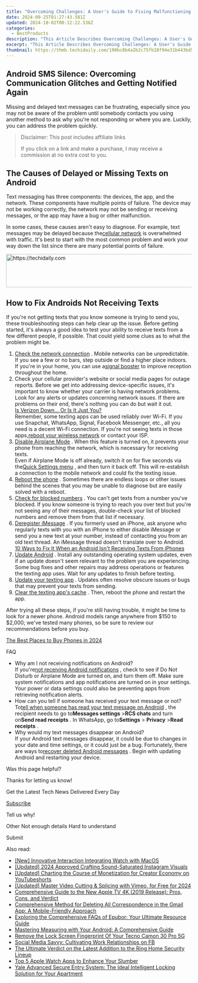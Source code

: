 ```yaml
---
title: "Overcoming Challenges: A User's Guide to Fixing Malfunctioning Samsung TV Apps"
date: 2024-09-25T01:27:43.581Z
updated: 2024-10-02T00:12:22.536Z
categories:
  - BestProducts
description: "This Article Describes Overcoming Challenges: A User's Guide to Fixing Malfunctioning Samsung TV Apps"
excerpt: "This Article Describes Overcoming Challenges: A User's Guide to Fixing Malfunctioning Samsung TV Apps"
thumbnail: https://thmb.techidaily.com/190bc8b4a2b2c75fb28f94e31b443bd5a1a2add3f40bf2451de84693ef89aead.jpeg
---
```


## Android SMS Silence: Overcoming Communication Glitches and Getting Notified Again
 Missing and delayed text messages can be frustrating, especially since you may not be aware of the problem until somebody contacts you using another method to ask why you're not responding or where you are. Luckily, you can address the problem quickly.

>  Disclaimer: This post includes affiliate links
>
>  If you click on a link and make a purchase, I may receive a commission at no extra cost to you.
>

## The Causes of Delayed or Missing Texts on Android

 Text messaging has three components: the devices, the app, and the network. These components have multiple points of failure. The device may not be working correctly, the network may not be sending or receiving messages, or the app may have a bug or other malfunction.

 In some cases, these causes aren't easy to diagnose. For example, text messages may be delayed because the[cellular network](https://www.lifewire.com/how-does-a-mobile-network-work-2373338) is overwhelmed with traffic. It's best to start with the most common problem and work your way down the list since there are many potential points of failure.

<!-- affiliate ads begin -->
<a href="https://coinrule.sjv.io/c/5597632/1958378/18409" target="_top" id="1958378">
  <img src="//a.impactradius-go.com/display-ad/18409-1958378" border="0" alt="https://techidaily.com" width="728" height="90"/>
</a>
<img height="0" width="0" src="https://coinrule.sjv.io/i/5597632/1958378/18409" style="position:absolute;visibility:hidden;" border="0" />
<!-- affiliate ads end -->

## How to Fix Androids Not Receiving Texts

 If you're not getting texts that you know someone is trying to send you, these troubleshooting steps can help clear up the issue. Before getting started, it's always a good idea to test your ability to receive texts from a few different people, if possible. That could yield some clues as to what the problem might be.

1. [Check the network connection](https://www.lifewire.com/check-network-connection-status-of-wireless-devices-818268) . Mobile networks can be unpredictable. If you see a few or no bars, step outside or find a higher place indoors. If you're in your home, you can use a[signal booster](https://www.lifewire.com/cell-phone-signal-boosters-4148146) to improve reception throughout the home.
2. Check your cellular provider's website or social media pages for outage reports. Before we get into addressing device-specific issues, it's important to know whether your carrier is having network problems.  
 Look for any alerts or updates concerning network issues. If there are problems on their end, there's nothing you can do but wait it out.  
[Is Verizon Down... Or Is It Just You?](https://www.lifewire.com/is-verizon-down-or-is-it-just-you-5069423)  
 Remember, some texting apps can be used reliably over Wi-Fi. If you use Snapchat, WhatsApp, Signal, Facebook Messenger, etc., all you need is a decent Wi-Fi connection. If you're not seeing texts in those apps,[reboot your wireless network](https://www.lifewire.com/how-to-properly-restart-a-router-modem-2624570) or contact your ISP.
3. [Disable Airplane Mode](https://www.lifewire.com/turn-airplane-mode-on-or-off-on-android-5212172) . When this feature is turned on, it prevents your phone from reaching the network, which is necessary for receiving texts.  
 Even if Airplane Mode is off already, switch it on for five seconds via the[Quick Settings menu](https://www.lifewire.com/quick-settings-menu-android-4121299) , and then turn it back off. This will re-establish a connection to the mobile network and could fix the texting issue.
4. [Reboot the phone](https://www.lifewire.com/reboot-android-smartphone-or-tablet-4127180) . Sometimes there are endless loops or other issues behind the scenes that you may be unable to diagnose but are easily solved with a reboot.
5. [Check for blocked numbers](https://www.lifewire.com/how-to-unblock-a-number-android-phone-4161082) . You can't get texts from a number you've blocked. If you know someone is trying to reach you over text but you're not seeing any of their messages, double-check your list of blocked numbers and remove them from that list if necessary.
6. [Deregister iMessage](https://www.lifewire.com/fix-the-imessage-android-bug-with-this-free-tool-1999583) . If you formerly used an iPhone, ask anyone who regularly texts with you with an iPhone to either disable iMessage or send you a new text at your number, instead of contacting you from an old text thread. An iMessage thread doesn't translate over to Android.  
[10 Ways to Fix It When an Android Isn't Receiving Texts From iPhones](https://www.lifewire.com/fix-android-not-receiving-texts-from-iphone-7105489)
7. [Update Android](https://www.lifewire.com/update-your-android-os-121662) . Install any outstanding operating system updates, even if an update doesn't seem relevant to the problem you are experiencing. Some bug fixes and other repairs may address operations or features the texting app uses. Wait for any updates to finish before texting.
8. [Update your texting app](https://www.lifewire.com/update-apps-on-android-7106106) . Updates often resolve obscure issues or bugs that may prevent your texts from sending.
9. [Clear the texting app's cache](https://www.lifewire.com/clear-cache-android-4157780) . Then, reboot the phone and restart the app.

 After trying all these steps, if you're still having trouble, it might be time to look for a newer phone. Android models range anywhere from $150 to $2,000; we've tested many phones, so be sure to review our recommendations before you buy.  

[The Best Places to Buy Phones in 2024](https://www.lifewire.com/best-places-to-buy-cell-phones-580000)

 FAQ

* Why am I not receiving notifications on Android?  
 If you're[not receiving Android notifications](https://www.lifewire.com/how-to-fix-it-when-notifications-are-not-showing-up-on-android-5191032) , check to see if Do Not Disturb or Airplane Mode are turned on, and turn them off. Make sure system notifications and app notifications are turned on in your settings. Your power or data settings could also be preventing apps from retrieving notification alerts.
* How can you tell if someone has received your text message or not?  
 To[tell when someone has read your text message on Android](https://www.lifewire.com/read-my-text-message-4148206) , the recipient needs to go to**Messages settings** \>**RCS chats** and turn on**Send read receipts** . In WhatsApp, go to**Settings** \> **Privacy** \>**Read receipts** .
* Why would my text messages disappear on Android?  
 If your Android text messages disappear, it could be due to changes in your date and time settings, or it could just be a bug. Fortunately, there are ways to[recover deleted Android messages](https://www.lifewire.com/recover-deleted-texts-on-android-4174108) . Begin with updating Android and restarting your device.

Was this page helpful?

Thanks for letting us know!

 Get the Latest Tech News Delivered Every Day

[Subscribe](https://www.lifewire.com/#)

Tell us why!

 Other  Not enough details  Hard to understand

 Submit

<ins class="adsbygoogle"
     style="display:block"
     data-ad-format="autorelaxed"
     data-ad-client="ca-pub-7571918770474297"
     data-ad-slot="1223367746"></ins>

<ins class="adsbygoogle"
     style="display:block"
     data-ad-client="ca-pub-7571918770474297"
     data-ad-slot="8358498916"
     data-ad-format="auto"
     data-full-width-responsive="true"></ins>

<span class="atpl-alsoreadstyle">Also read:</span>
<div><ul>
<li><a href="https://some-knowledge.techidaily.com/new-innovative-interaction-integrating-watch-with-macos/"><u>[New] Innovative Interaction Integrating Watch with MacOS</u></a></li>
<li><a href="https://instagram-videos.techidaily.com/updated-2024-approved-crafting-sound-saturated-instagram-visuals/"><u>[Updated] 2024 Approved Crafting Sound-Saturated Instagram Visuals</u></a></li>
<li><a href="https://youtube-clips.techidaily.com/updated-charting-the-course-of-monetization-for-creator-economy-on-youtubeshorts/"><u>[Updated] Charting the Course of Monetization for Creator Economy on YouTubeshorts</u></a></li>
<li><a href="https://vimeo-videos.techidaily.com/updated-master-video-cutting-and-splicing-with-vimeo-for-free-for-2024/"><u>[Updated] Master Video Cutting & Splicing with Vimeo, for Free for 2024</u></a></li>
<li><a href="https://technical-tips.techidaily.com/comprehensive-guide-to-the-new-apple-tv-4k-2019-release-pros-cons-and-verdict/"><u>Comprehensive Guide to the New Apple TV 4K (2019 Release): Pros, Cons, and Verdict</u></a></li>
<li><a href="https://technical-tips.techidaily.com/comprehensive-method-for-deleting-all-correspondence-in-the-gmail-app-a-mobile-friendly-approach/"><u>Comprehensive Method for Deleting All Correspondence in the Gmail App: A Mobile-Friendly Approach</u></a></li>
<li><a href="https://tech-hub.techidaily.com/exploring-the-comprehensive-faqs-of-epubor-your-ultimate-resource-guide/"><u>Exploring the Comprehensive FAQs of Epubor: Your Ultimate Resource Guide</u></a></li>
<li><a href="https://technical-tips.techidaily.com/mastering-measuring-with-your-android-a-comprehensive-guide/"><u>Mastering Measuring with Your Android: A Comprehensive Guide</u></a></li>
<li><a href="https://unlock-android.techidaily.com/remove-the-lock-screen-fingerprint-of-your-tecno-camon-30-pro-5g-by-drfone-android/"><u>Remove the Lock Screen Fingerprint Of Your Tecno Camon 30 Pro 5G</u></a></li>
<li><a href="https://facebook.techidaily.com/social-media-savvy-cultivating-work-relationships-on-fb/"><u>Social Media Savvy: Cultivating Work Relationships on FB</u></a></li>
<li><a href="https://buynow-info.techidaily.com/the-ultimate-verdict-on-the-latest-addition-to-the-ring-home-security-lineup/"><u>The Ultimate Verdict on the Latest Addition to the Ring Home Security Lineup</u></a></li>
<li><a href="https://technical-tips.techidaily.com/top-5-apple-watch-apps-to-enhance-your-slumber/"><u>Top 5 Apple Watch Apps to Enhance Your Slumber</u></a></li>
<li><a href="https://some-approaches.techidaily.com/yale-advanced-secure-entry-system-the-ideal-intelligent-locking-solution-for-your-apartment/"><u>Yale Advanced Secure Entry System: The Ideal Intelligent Locking Solution for Your Apartment</u></a></li>
</ul></div>

